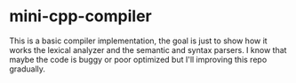 # mini-cpp-compiler
This is a basic compiler implementation, the goal is just to show how it works the lexical analyzer and
the semantic and syntax parsers. I know that maybe the code is buggy or poor optimized but I'll improving
this repo gradually.
